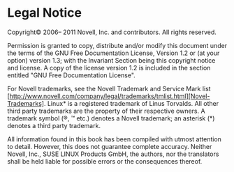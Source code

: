 # Legal Notice

Copyright&copy; 2006– 2011 Novell, Inc. and contributors. All rights reserved.

Permission is granted to copy, distribute and/or modify this document under the terms of the GNU Free Documentation License, Version 1.2 or (at your option) version 1.3; with the Invariant Section being this copyright notice and license. A copy of the license version 1.2 is included in the section entitled "GNU Free Documentation License".

For Novell trademarks, see the Novell Trademark and Service Mark list [http://www.novell.com/company/legal/trademarks/tmlist.html][Novel-Trademarks]. Linux* is a registered trademark of Linus Torvalds. All other third party trademarks are the property of their respective owners. A trademark symbol (&reg;, &trade; etc.) denotes a Novell trademark; an asterisk \(\*\) denotes a third party trademark.

All information found in this book has been compiled with utmost attention to detail. However, this does not guarantee complete accuracy. Neither Novell, Inc., SUSE LINUX Products GmbH, the authors, nor the translators shall be held liable for possible errors or the consequences thereof.

[Novel-Trademarks]: http://www.novell.com/company/legal/trademarks/tmlist.html
